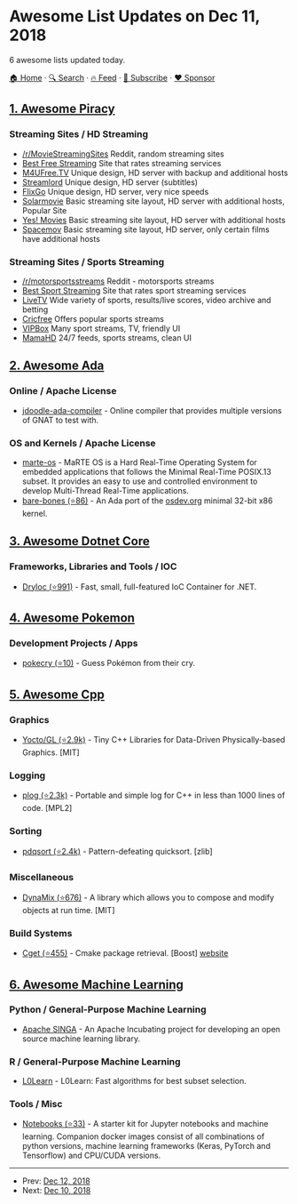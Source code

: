 # Awesome List Updates on Dec 11, 2018

6 awesome lists updated today.

[🏠 Home](/README.md) · [🔍 Search](https://www.trackawesomelist.com/search/) · [🔥 Feed](https://www.trackawesomelist.com/rss.xml) · [📮 Subscribe](https://trackawesomelist.us17.list-manage.com/subscribe?u=d2f0117aa829c83a63ec63c2f&id=36a103854c) · [❤️  Sponsor](https://github.com/sponsors/theowenyoung)



## [1. Awesome Piracy](/content/Igglybuff/awesome-piracy/README.md)

### Streaming Sites / HD Streaming

*   [/r/MovieStreamingSites](https://www.reddit.com/r/MovieStreamingSites/) Reddit, random streaming sites
*   [Best Free Streaming](https://www.bestfreestreaming.com/) Site that rates streaming services
*   [M4UFree.TV](http://m4ufree.tv/) Unique design, HD server with backup and additional hosts
*   [Streamlord](http://www.streamlord.com/) Unique design, HD server (subtitles)
*   [FlixGo](https://flixgo.net/) Unique design, HD server, very nice speeds
*   [Solarmovie](https://solarmoviez.ru/solar.html) Basic streaming site layout, HD server with additional hosts, Popular Site
*   [Yes! Movies](https://yesmovies.to) Basic streaming site layout, HD server with additional hosts
*   [Spacemov](http://spacemov.io/) Basic streaming site layout, HD server, only certain films have additional hosts

### Streaming Sites / Sports Streaming

*   [/r/motorsportsstreams](https://www.reddit.com/r/motorsportsstreams) Reddit - motorsports streams
*   [Best Sport Streaming](https://www.bestsportstreaming.com/) Site that rates sport streaming services
*   [LiveTV](https://livesx.eu/) Wide variety of sports, results/live scores, video archive and betting
*   [Cricfree](https://crickfree.org/) Offers popular sports streams
*   [VIPBox](https://www.vipbox.live/) Many sport streams, TV, friendly UI
*   [MamaHD](https://www.mamahd.org/) 24/7 feeds, sports streams, clean UI

## [2. Awesome Ada](/content/ohenley/awesome-ada/README.md)

### Online / Apache License

*   [jdoodle-ada-compiler](https://www.jdoodle.com/execute-ada-online) - Online compiler that provides multiple versions of GNAT to test with.

### OS and Kernels / Apache License

*   [marte-os](https://marte.unican.es/) - MaRTE OS is a Hard Real-Time Operating System for embedded applications that follows the Minimal Real-Time POSIX.13 subset. It provides an easy to use and controlled environment to develop Multi-Thread Real-Time applications.
*   [bare-bones (⭐86)](https://github.com/Lucretia/bare_bones) - An Ada port of the [osdev.org](https://wiki.osdev.org/Ada_Bare_bones) minimal 32-bit x86 kernel.

## [3. Awesome Dotnet Core](/content/thangchung/awesome-dotnet-core/README.md)

### Frameworks, Libraries and Tools / IOC

*   [DryIoc (⭐991)](https://github.com/dadhi/DryIoc) - Fast, small, full-featured IoC Container for .NET.

## [4. Awesome Pokemon](/content/tobiasbueschel/awesome-pokemon/README.md)

### Development Projects / Apps

*   [pokecry (⭐10)](https://github.com/fent/pokecry) - Guess Pokémon from their cry.

## [5. Awesome Cpp](/content/fffaraz/awesome-cpp/README.md)

### Graphics

*   [Yocto/GL (⭐2.9k)](https://github.com/xelatihy/yocto-gl) - Tiny C++ Libraries for Data-Driven Physically-based Graphics. \[MIT]

### Logging

*   [plog (⭐2.3k)](https://github.com/SergiusTheBest/plog) - Portable and simple log for C++ in less than 1000 lines of code. \[MPL2]

### Sorting

*   [pdqsort (⭐2.4k)](https://github.com/orlp/pdqsort) - Pattern-defeating quicksort. \[zlib]

### Miscellaneous

*   [DynaMix (⭐676)](https://github.com/iboB/dynamix) - A library which allows you to compose and modify objects at run time. \[MIT]

### Build Systems

*   [Cget (⭐455)](https://github.com/pfultz2/cget) - Cmake package retrieval. \[Boost] [website](http://cget.readthedocs.io)

## [6. Awesome Machine Learning](/content/josephmisiti/awesome-machine-learning/README.md)

### Python / General-Purpose Machine Learning

*   [Apache SINGA](https://singa.apache.org) - An Apache Incubating project for developing an open source machine learning library.

### R / General-Purpose Machine Learning

*   [L0Learn](https://cran.r-project.org/web/packages/L0Learn/index.html) - L0Learn: Fast algorithms for best subset selection.

### Tools / Misc

*   [Notebooks (⭐33)](https://github.com/rlan/notebooks) - A starter kit for Jupyter notebooks and machine learning. Companion docker images consist of all combinations of python versions, machine learning frameworks (Keras, PyTorch and Tensorflow) and CPU/CUDA versions.

---

- Prev: [Dec 12, 2018](/content/2018/12/12/README.md)
- Next: [Dec 10, 2018](/content/2018/12/10/README.md)